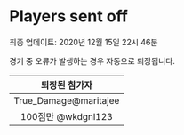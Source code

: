 # Players sent off
최종 업데이트: 2020년 12월 15일 22시 46분


경기 중 오류가 발생하는 경우 자동으로 퇴장됩니다.


| 퇴장된 참가자 |
|:---:|
| True_Damage@maritajee |
| 100점만 @wkdgnl123 |